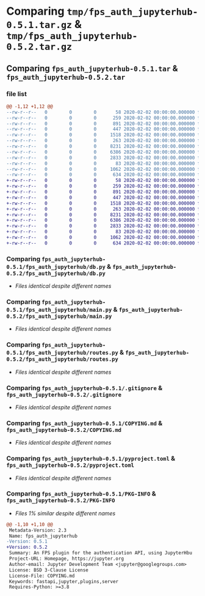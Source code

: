 # Comparing `tmp/fps_auth_jupyterhub-0.5.1.tar.gz` & `tmp/fps_auth_jupyterhub-0.5.2.tar.gz`

## Comparing `fps_auth_jupyterhub-0.5.1.tar` & `fps_auth_jupyterhub-0.5.2.tar`

### file list

```diff
@@ -1,12 +1,12 @@
--rw-r--r--   0        0        0       58 2020-02-02 00:00:00.000000 fps_auth_jupyterhub-0.5.1/fps_auth_jupyterhub/__init__.py
--rw-r--r--   0        0        0      259 2020-02-02 00:00:00.000000 fps_auth_jupyterhub-0.5.1/fps_auth_jupyterhub/config.py
--rw-r--r--   0        0        0      891 2020-02-02 00:00:00.000000 fps_auth_jupyterhub-0.5.1/fps_auth_jupyterhub/db.py
--rw-r--r--   0        0        0      447 2020-02-02 00:00:00.000000 fps_auth_jupyterhub-0.5.1/fps_auth_jupyterhub/launch.py
--rw-r--r--   0        0        0     1518 2020-02-02 00:00:00.000000 fps_auth_jupyterhub-0.5.1/fps_auth_jupyterhub/main.py
--rw-r--r--   0        0        0      263 2020-02-02 00:00:00.000000 fps_auth_jupyterhub-0.5.1/fps_auth_jupyterhub/models.py
--rw-r--r--   0        0        0     8231 2020-02-02 00:00:00.000000 fps_auth_jupyterhub-0.5.1/fps_auth_jupyterhub/routes.py
--rw-r--r--   0        0        0     6386 2020-02-02 00:00:00.000000 fps_auth_jupyterhub-0.5.1/.gitignore
--rw-r--r--   0        0        0     2833 2020-02-02 00:00:00.000000 fps_auth_jupyterhub-0.5.1/COPYING.md
--rw-r--r--   0        0        0       83 2020-02-02 00:00:00.000000 fps_auth_jupyterhub-0.5.1/README.md
--rw-r--r--   0        0        0     1062 2020-02-02 00:00:00.000000 fps_auth_jupyterhub-0.5.1/pyproject.toml
--rw-r--r--   0        0        0      634 2020-02-02 00:00:00.000000 fps_auth_jupyterhub-0.5.1/PKG-INFO
+-rw-r--r--   0        0        0       58 2020-02-02 00:00:00.000000 fps_auth_jupyterhub-0.5.2/fps_auth_jupyterhub/__init__.py
+-rw-r--r--   0        0        0      259 2020-02-02 00:00:00.000000 fps_auth_jupyterhub-0.5.2/fps_auth_jupyterhub/config.py
+-rw-r--r--   0        0        0      891 2020-02-02 00:00:00.000000 fps_auth_jupyterhub-0.5.2/fps_auth_jupyterhub/db.py
+-rw-r--r--   0        0        0      447 2020-02-02 00:00:00.000000 fps_auth_jupyterhub-0.5.2/fps_auth_jupyterhub/launch.py
+-rw-r--r--   0        0        0     1518 2020-02-02 00:00:00.000000 fps_auth_jupyterhub-0.5.2/fps_auth_jupyterhub/main.py
+-rw-r--r--   0        0        0      263 2020-02-02 00:00:00.000000 fps_auth_jupyterhub-0.5.2/fps_auth_jupyterhub/models.py
+-rw-r--r--   0        0        0     8231 2020-02-02 00:00:00.000000 fps_auth_jupyterhub-0.5.2/fps_auth_jupyterhub/routes.py
+-rw-r--r--   0        0        0     6386 2020-02-02 00:00:00.000000 fps_auth_jupyterhub-0.5.2/.gitignore
+-rw-r--r--   0        0        0     2833 2020-02-02 00:00:00.000000 fps_auth_jupyterhub-0.5.2/COPYING.md
+-rw-r--r--   0        0        0       83 2020-02-02 00:00:00.000000 fps_auth_jupyterhub-0.5.2/README.md
+-rw-r--r--   0        0        0     1062 2020-02-02 00:00:00.000000 fps_auth_jupyterhub-0.5.2/pyproject.toml
+-rw-r--r--   0        0        0      634 2020-02-02 00:00:00.000000 fps_auth_jupyterhub-0.5.2/PKG-INFO
```

### Comparing `fps_auth_jupyterhub-0.5.1/fps_auth_jupyterhub/db.py` & `fps_auth_jupyterhub-0.5.2/fps_auth_jupyterhub/db.py`

 * *Files identical despite different names*

### Comparing `fps_auth_jupyterhub-0.5.1/fps_auth_jupyterhub/main.py` & `fps_auth_jupyterhub-0.5.2/fps_auth_jupyterhub/main.py`

 * *Files identical despite different names*

### Comparing `fps_auth_jupyterhub-0.5.1/fps_auth_jupyterhub/routes.py` & `fps_auth_jupyterhub-0.5.2/fps_auth_jupyterhub/routes.py`

 * *Files identical despite different names*

### Comparing `fps_auth_jupyterhub-0.5.1/.gitignore` & `fps_auth_jupyterhub-0.5.2/.gitignore`

 * *Files identical despite different names*

### Comparing `fps_auth_jupyterhub-0.5.1/COPYING.md` & `fps_auth_jupyterhub-0.5.2/COPYING.md`

 * *Files identical despite different names*

### Comparing `fps_auth_jupyterhub-0.5.1/pyproject.toml` & `fps_auth_jupyterhub-0.5.2/pyproject.toml`

 * *Files identical despite different names*

### Comparing `fps_auth_jupyterhub-0.5.1/PKG-INFO` & `fps_auth_jupyterhub-0.5.2/PKG-INFO`

 * *Files 1% similar despite different names*

```diff
@@ -1,10 +1,10 @@
 Metadata-Version: 2.3
 Name: fps_auth_jupyterhub
-Version: 0.5.1
+Version: 0.5.2
 Summary: An FPS plugin for the authentication API, using JupyterHbu
 Project-URL: Homepage, https://jupyter.org
 Author-email: Jupyter Development Team <jupyter@googlegroups.com>
 License: BSD 3-Clause License
 License-File: COPYING.md
 Keywords: fastapi,jupyter,plugins,server
 Requires-Python: >=3.8
```

